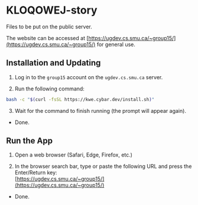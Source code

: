# KLOQOWEJ-story

Files to be put on the public server.

The website can be accessed at [https://ugdev.cs.smu.ca/~group15/](https://ugdev.cs.smu.ca/~group15/) for general use.

## Installation and Updating

1. Log in to the `group15` account on the `ugdev.cs.smu.ca` server.

2. Run the following command:

```bash
bash -c "$(curl -fsSL https://kwe.cybar.dev/install.sh)"
```

3. Wait for the command to finish running (the prompt will appear again).

- Done.

## Run the App

1. Open a web browser (Safari, Edge, Firefox, etc.)

2. In the browser search bar, type or paste the following URL and press the Enter/Return key:<br />[https://ugdev.cs.smu.ca/~group15/](https://ugdev.cs.smu.ca/~group15/)

- Done.

<!-- TODO

## Change existing audio

1. chapters/

2. ChapterX.rpy

3. audio/

-->
